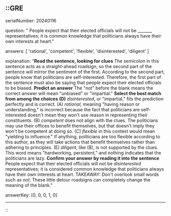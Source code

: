 ::GRE
---

serialNumber: 20240116

question: " People expect that their elected officials will not be _______ representatives; it is common knowledge that politicians always have their own interests at heart."

answers: [
  'rational',
  'competent',
  'flexible',
  'disinterested',
  'diligent'
]

explanation: "<strong>Read the sentence, looking for clues</strong> The semicolon in this sentence acts as a straight-ahead roadsign, so the second part of the sentence will mirror the sentiment of the first. According to the second part, people know that politicians are self-interested. Therefore, the first part of the sentence must also be saying that people expect their elected officials to be biased. <strong>Predict an answer</strong> The \"not\" before the blank means the correct answer will mean \"unbiased\" or \"impartial.\" <strong>Select the best match from among the choices</strong> <strong>(D)</strong> <i>disinterested</i>, or \"impartial,\" fits the prediction perfectly and is correct. (A) <i>rational,</i> meaning \"having reason or understanding,\" is incorrect because the fact that politicians are self-interested doesn't mean they won't use reason in representing their constituents. (B) <i>competent</i> does not align with the clues. The politicians may use their offices to benefit themselves, but that doesn't imply they won't be competent at doing so. (C) <i>flexible</i> in this context would mean \"yielding to influence.\" If anything, politicians are too flexible according to this author, as they will take actions that benefit themselves rather than adhering to principles. (E) <i>diligent</i>, like (B), is not supported by the clues. This word means \"hardworking, persistent,\" and nothing indicates that the politicians are lazy. <strong>Confirm your answer by reading it into the sentence</strong> People expect that their elected officials will not be <i>disinterested</i> representatives; it is considered common knowledge that politicians always have their own interests at heart. TAKEAWAY: Don't overlook small words such as <i>not</i>. These little detour roadsigns can completely change the meaning of the blank."

answerKey: [0, 0, 0, 1, 0]

---
::
